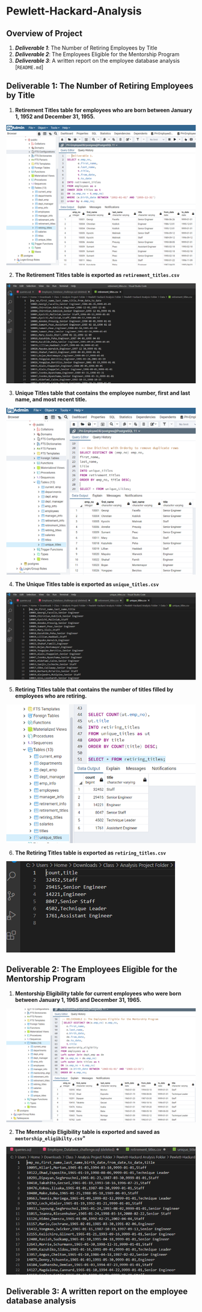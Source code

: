 # Pewlett-Hackard-Analysis

## Overview of Project

1. ***Deliverable 1***: The Number of Retiring Employees by Title
2. ***Deliverable 2***: The Employees Eligible for the Mentorship Program
3. ***Deliverable 3***: A written report on the employee database analysis [`README.md`]

## Deliverable 1:  The Number of Retiring Employees by Title

1. **Retirement Titles table for employees who are born between January 1, 1952 and December 31, 1955.**

![name-of-you-image](https://github.com/Dorislava/Pewlett-Hackard-Analysis/blob/main/Resources/Fig.1.PNG)

2. **The Retirement Titles table is exported as `retirement_titles.csv`**

![name-of-you-image](https://github.com/Dorislava/Pewlett-Hackard-Analysis/blob/main/Resources/Fig.5.PNG)

3. **Unique Titles table that contains the employee number, first and last name, and most recent title.**

![name-of-you-image](https://github.com/Dorislava/Pewlett-Hackard-Analysis/blob/main/Resources/Fig.2.PNG)

4. **The Unique Titles table is exported as `unique_titles.csv`**

![name-of-you-image](https://github.com/Dorislava/Pewlett-Hackard-Analysis/blob/main/Resources/Fig.6.PNG)

5. **Retiring Titles table that contains the number of titles filled by employees who are retiring.**

![name-of-you-image](https://github.com/Dorislava/Pewlett-Hackard-Analysis/blob/main/Resources/Fig.3.PNG)

6. **The Retiring Titles table is exported as `retiring_titles.csv`**

![name-of-you-image](https://github.com/Dorislava/Pewlett-Hackard-Analysis/blob/main/Resources/Fig.7.PNG)

## Deliverable 2: The Employees Eligible for the Mentorship Program

1. **Mentorship Eligibility table for current employees who were born between January 1, 1965 and December 31, 1965.**

![name-of-you-image](https://github.com/Dorislava/Pewlett-Hackard-Analysis/blob/main/Resources/Fig.4.PNG)

2. **The Mentorship Eligibility table is exported and saved as `mentorship_eligibilty.csv`"**

![name-of-you-image](https://github.com/Dorislava/Pewlett-Hackard-Analysis/blob/main/Resources/Fig.8.PNG)

## Deliverable 3: A written report on the employee database analysis
